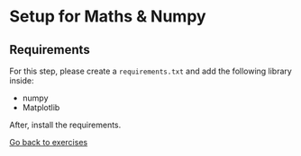 # Setup for Maths & Numpy

## Requirements

For this step, please create a `requirements.txt` and add the following library inside:

- numpy
- Matplotlib

After, install the requirements.

[Go back to exercises](./README.md)